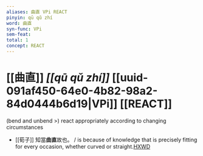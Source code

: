 ```yaml
---
aliases: 曲直 VPi REACT
pinyin: qū qǔ zhí
word: 曲直
syn-func: VPi
sem-feat: 
total: 1
concept: REACT 
---
```

# [[曲直]] *[[qū qǔ zhí]]*  [[uuid-091af450-64e0-4b82-98a2-84d0444b6d19|VPi]] [[REACT]]
(bend and unbend >) react appropriately according to changing circumstances
 - [[荀子]] 知當**曲直**故也。
                     / is because of knowledge that is precisely fitting for every occasion, whether curved or straight.[HXWD](https://hxwd.org/textview.html?location=KR3a0002_tls_003-5a.19)